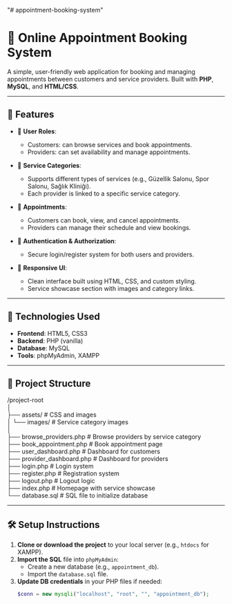 "# appointment-booking-system" 

📅 Online Appointment Booking System
===================================

A simple, user-friendly web application for booking and managing appointments between customers and service providers. Built with **PHP**, **MySQL**, and **HTML/CSS**.

---

🚀 Features
----------

- 👥 **User Roles**:
  - Customers: can browse services and book appointments.
  - Providers: can set availability and manage appointments.

- 📖 **Service Categories**:
  - Supports different types of services (e.g., Güzellik Salonu, Spor Salonu, Sağlık Kliniği).
  - Each provider is linked to a specific service category.

- 📆 **Appointments**:
  - Customers can book, view, and cancel appointments.
  - Providers can manage their schedule and view bookings.

- 🔐 **Authentication & Authorization**:
  - Secure login/register system for both users and providers.

- 🎨 **Responsive UI**:
  - Clean interface built using HTML, CSS, and custom styling.
  - Service showcase section with images and category links.

---

🧱 Technologies Used
--------------------

- **Frontend**: HTML5, CSS3
- **Backend**: PHP (vanilla)
- **Database**: MySQL
- **Tools**: phpMyAdmin, XAMPP

---

📂 Project Structure
--------------------

/project-root  
│  
├── assets/                  # CSS and images  
│   └── images/              # Service category images  
│  
├── browse_providers.php     # Browse providers by service category  
├── book_appointment.php     # Book appointment page  
├── user_dashboard.php       # Dashboard for customers  
├── provider_dashboard.php   # Dashboard for providers  
├── login.php                # Login system  
├── register.php             # Registration system  
├── logout.php               # Logout logic  
├── index.php                # Homepage with service showcase  
└── database.sql             # SQL file to initialize database  

---

🛠 Setup Instructions
---------------------

1. **Clone or download the project** to your local server (e.g., `htdocs` for XAMPP).
2. **Import the SQL** file into `phpMyAdmin`:
   - Create a new database (e.g., `appointment_db`).
   - Import the `database.sql` file.
3. **Update DB credentials** in your PHP files if needed:
   ```php
   $conn = new mysqli("localhost", "root", "", "appointment_db");

